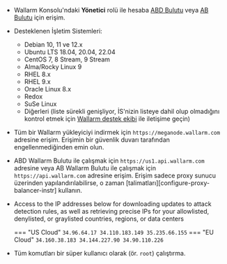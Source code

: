 * Wallarm Konsolu'ndaki **Yönetici** rolü ile hesaba [ABD Bulutu](https://us1.my.wallarm.com/) veya [AB Bulutu](https://my.wallarm.com/) için erişim.
* Desteklenen İşletim Sistemleri:

    * Debian 10, 11 ve 12.x
    * Ubuntu LTS 18.04, 20.04, 22.04
    * CentOS 7, 8 Stream, 9 Stream
    * Alma/Rocky Linux 9
    * RHEL 8.x
    * RHEL 9.x
    * Oracle Linux 8.x
    * Redox
    * SuSe Linux
    * Diğerleri (liste sürekli genişliyor, İS'nizin listeye dahil olup olmadığını kontrol etmek için [Wallarm destek ekibi](mailto:support@wallarm.com) ile iletişime geçin)

* Tüm bir Wallarm yükleyiciyi indirmek için `https://meganode.wallarm.com` adresine erişim. Erişimin bir güvenlik duvarı tarafından engellenmediğinden emin olun.
* ABD Wallarm Bulutu ile çalışmak için `https://us1.api.wallarm.com` adresine veya AB Wallarm Bulutu ile çalışmak için `https://api.wallarm.com` adresine erişim. Erişim sadece proxy sunucu üzerinden yapılandırılabilirse, o zaman [talimatları][configure-proxy-balancer-instr] kullanın.
* Access to the IP addresses below for downloading updates to attack detection rules, as well as retrieving precise IPs for your allowlisted, denylisted, or graylisted countries, regions, or data centers

    === "US Cloud"
        ```
        34.96.64.17
        34.110.183.149
        35.235.66.155
        ```
    === "EU Cloud"
        ```
        34.160.38.183
        34.144.227.90
        34.90.110.226
        ```
* Tüm komutları bir süper kullanıcı olarak (ör. `root`) çalıştırma.